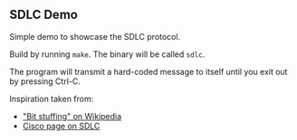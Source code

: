 ## SDLC Demo

Simple demo to showcase the SDLC protocol.

Build by running `make`. The binary will be called `sdlc`.

The program will transmit a hard-coded message to itself until you exit out by pressing Ctrl-C.

Inspiration taken from:
* ["Bit stuffing" on Wikipedia](https://en.wikipedia.org/wiki/Bit_stuffing)
* [Cisco page on SDLC](http://docwiki.cisco.com/wiki/Synchronous_Data_Link_Control_and_Derivatives)


